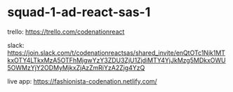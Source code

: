 # squad-1-ad-react-sas-1

trello: https://trello.com/codenationreact

slack: https://join.slack.com/t/codenationreactsas/shared_invite/enQtOTc1Njk1MTkxOTY4LTkxMzA5OTFhMjgwYzY3ZDU3ZjU1ZjdiMTY4YjJkMzg5MDkxOWU5OWMzYjY2ODMyMjkxZjAzZmRiYzA2Zjg4YzQ

live app: https://fashionista-codenation.netlify.com/
